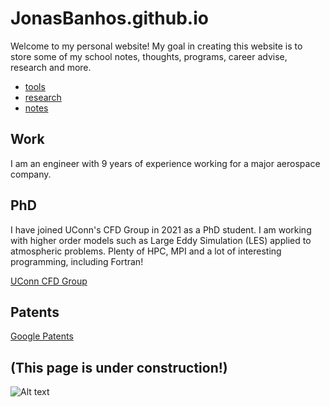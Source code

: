 # JonasBanhos.github.io 

Welcome to my personal website!
My goal in creating this website is to store some of my school notes, thoughts, programs, career advise, research and more.

+ [tools](./pages/tools.md)
+ [research](./pages/research.md)
+ [notes](./pages/notes.md)

## Work

I am an engineer with 9 years of experience working for a major aerospace company. 


## PhD

I have joined UConn's CFD Group in 2021 as a PhD student. I am working with higher order models such as Large Eddy Simulation (LES) applied to atmospheric problems. Plenty of HPC, MPI and a lot of interesting programming, including Fortran!

[UConn CFD Group](https://cfd.engr.uconn.edu/)


## Patents

[Google Patents](https://patents.google.com/?inventor=Jonas+S.+Banhos)

## (This page is under construction!)

![Alt text][id]

[id]: https://octodex.github.com/images/dojocat.jpg  "The Dojocat"

